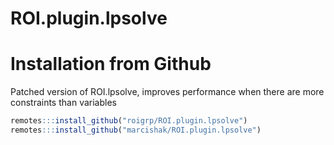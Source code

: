 # ROI.plugin.lpsolve

# Installation from Github

Patched version of ROI.lpsolve, improves performance when there are more constraints than variables 

```r
remotes:::install_github("roigrp/ROI.plugin.lpsolve")
remotes:::install_github("marcishak/ROI.plugin.lpsolve")
```
